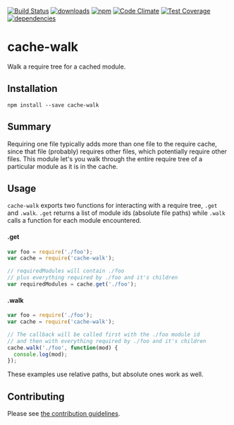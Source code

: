 [![Build Status](https://travis-ci.org/tandrewnichols/cache-walk.png)](https://travis-ci.org/tandrewnichols/cache-walk) [![downloads](http://img.shields.io/npm/dm/cache-walk.svg)](https://npmjs.org/package/cache-walk) [![npm](http://img.shields.io/npm/v/cache-walk.svg)](https://npmjs.org/package/cache-walk) [![Code Climate](https://codeclimate.com/github/tandrewnichols/cache-walk/badges/gpa.svg)](https://codeclimate.com/github/tandrewnichols/cache-walk) [![Test Coverage](https://codeclimate.com/github/tandrewnichols/cache-walk/badges/coverage.svg)](https://codeclimate.com/github/tandrewnichols/cache-walk) [![dependencies](https://david-dm.org/tandrewnichols/cache-walk.png)](https://david-dm.org/tandrewnichols/cache-walk)

# cache-walk

Walk a require tree for a cached module.

## Installation

`npm install --save cache-walk`

## Summary

Requiring one file typically adds more than one file to the require cache, since that file (probably) requires other files, which potentially require other files. This module let's you walk through the entire require tree of a particular module as it is in the cache.

## Usage

`cache-walk` exports two functions for interacting with a require tree, `.get` and `.walk`. `.get` returns a list of module ids (absolute file paths) while `.walk` calls a function for each module encountered.

#### .get

```js
var foo = require('./foo');
var cache = require('cache-walk');

// requiredModules will contain ./foo
// plus everything required by ./foo and it's children
var requiredModules = cache.get('./foo');
```

#### .walk

```js
var foo = require('./foo');
var cache = require('cache-walk');

// The callback will be called first with the ./foo module id
// and then with everything required by ./foo and it's children
cache.walk('./foo', function(mod) {
  console.log(mod);
});
```

These examples use relative paths, but absolute ones work as well.

## Contributing

Please see [the contribution guidelines](CONTRIBUTING.md).
